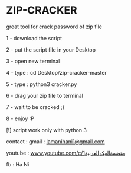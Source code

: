 # ZIP-CRACKER
great tool for crack password of zip file


1 - download the script 

2 - put the script file in your Desktop

3 - open new terminal 

4 - type : cd Desktop/zip-cracker-master

5 - type : python3 cracker.py

6 - drag your zip file to terminal 

7 - wait to be cracked ;)

8 -  enjoy :P

[!]  script work only with python 3 

contact : gmail : lamanihani1@gmail.com

youtube : www.youtube.com/c/منضمةالهكرالعربية1

fb : Ha Ni
